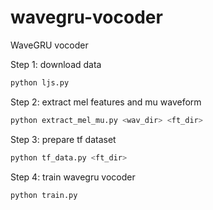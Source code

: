# wavegru-vocoder
WaveGRU vocoder


Step 1: download data

```sh
python ljs.py
```


Step 2: extract mel features and mu waveform

```sh
python extract_mel_mu.py <wav_dir> <ft_dir>
```

Step 3: prepare tf dataset

```sh
python tf_data.py <ft_dir>
```

Step 4: train wavegru vocoder

```sh
python train.py
```